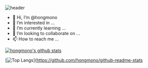 ![header](https://capsule-render.vercel.app/api?type=waving&color=E3826C&height=250&section=header&text=Hongmono&fontSize=90&animation=fadeIn&fontAlignY=38&desc=%20&descAlignY=62&descAlign=62)

- 👋 Hi, I’m @hongmono
- 👀 I’m interested in ...
- 🌱 I’m currently learning ...
- 💞️ I’m looking to collaborate on ...
- 📫 How to reach me ...


[![hongmono's github stats](https://github-readme-stats.vercel.app/api?username=hongmono)](https://github.com/hongmono)


[![Top Langs](https://github-readme-stats.vercel.app/api/top-langs/?username=hongmono)](https://github.com/hongmono/github-readme-stats
